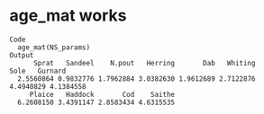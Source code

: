 # age_mat works

    Code
      age_mat(NS_params)
    Output
          Sprat   Sandeel    N.pout   Herring       Dab   Whiting      Sole   Gurnard 
      2.5560864 0.9832776 1.7962884 3.0382630 1.9612689 2.7122876 4.4940829 4.1384558 
         Plaice   Haddock       Cod    Saithe 
      6.2608150 3.4391147 2.8583434 4.6315535 

